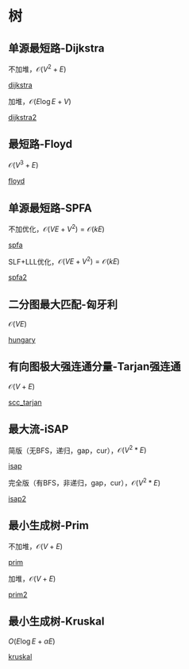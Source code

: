 # 树

## 单源最短路-Dijkstra

不加堆，$\mathcal{O} (V^2+E)$

[dijkstra](cpp/dijkstra.cpp ':include :type=code')

加堆，$\mathcal{O} (E \log E+V)$

[dijkstra2](cpp/dijkstra2.cpp ':include :type=code')

## 最短路-Floyd

$\mathcal{O} (V^3+E)$

[floyd](cpp/floyd.cpp ':include :type=code')

## 单源最短路-SPFA

不加优化，$\mathcal{O}(VE+V^2)=\mathcal{O}(kE)$

[spfa](cpp/spfa.cpp ':include :type=code')

SLF+LLL优化，$\mathcal{O}(VE+V^2)=\mathcal{O}(kE)$

[spfa2](cpp/spfa2.cpp ':include :type=code')

## 二分图最大匹配-匈牙利

$\mathcal{O} (VE)$

[hungary](cpp/hungary.cpp ':include :type=code')

## 有向图极大强连通分量-Tarjan强连通

$\mathcal{O} (V+E)$

[scc_tarjan](cpp/scc_tarjan.cpp ':include :type=code')

## 最大流-iSAP

简版（无BFS，递归，gap，cur），$\mathcal{O} (V^2*E)$

[isap](cpp/isap.cpp ':include :type=code')

完全版（有BFS，非递归，gap，cur），$\mathcal{O}(V^2*E)$

[isap2](cpp/isap2.cpp ':include :type=code')

## 最小生成树-Prim

不加堆，$\mathcal{O} (V+E)$

[prim](cpp/prim.cpp ':include :type=code')

加堆，$\mathcal{O} (V+E)$

[prim2](cpp/prim2.cpp ':include :type=code')

## 最小生成树-Kruskal

$O(E\log E+\alpha E)$

[kruskal](cpp/kruskal.cpp ':include :type=code')

